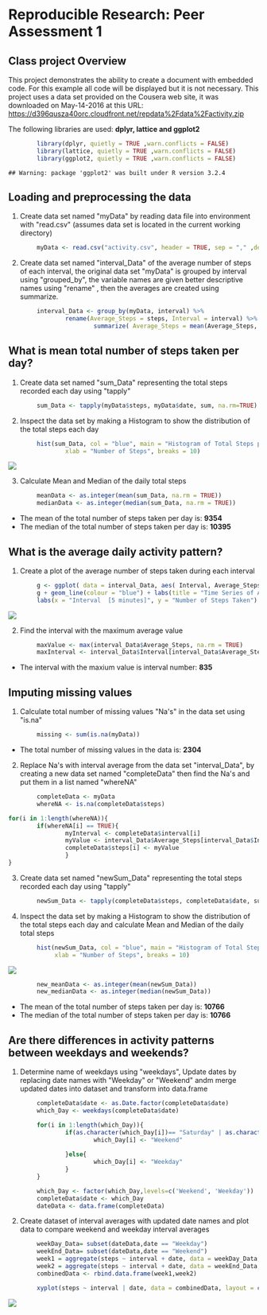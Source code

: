 # Reproducible Research: Peer Assessment 1

## Class project Overview
This project demonstrates the ability to create a document with embedded code.
For this example all code will be displayed but it is not necessary.
This project uses a data set provided on the Cousera web site, it was downloaded 
on May-14-2016 at this URL: 
https://d396qusza40orc.cloudfront.net/repdata%2Fdata%2Factivity.zip

The following libraries are used: **dplyr, lattice and ggplot2**


```r
        library(dplyr, quietly = TRUE ,warn.conflicts = FALSE)
        library(lattice, quietly = TRUE ,warn.conflicts = FALSE)
        library(ggplot2, quietly = TRUE ,warn.conflicts = FALSE)
```

```
## Warning: package 'ggplot2' was built under R version 3.2.4
```

## Loading and preprocessing the data

1. Create data set named "myData" by reading data file into environment with "read.csv" 
           (assumes data set is located in the current working directory)

```r
        myData <- read.csv("activity.csv", header = TRUE, sep = "," ,dec = "." )
```


2. Create data set named "interval_Data" of the average number of steps of each interval, 
        the original data set "myData" is grouped by interval using "grouped_by", 
        the variable names are given better descriptive names using "rename" , 
        then the averages are created using summarize.


```r
        interval_Data <- group_by(myData, interval) %>%
                rename(Average_Steps = steps, Interval = interval) %>%
                        summarize( Average_Steps = mean(Average_Steps, na.rm = TRUE))
```


## What is mean total number of steps taken per day?
1. Create data set named "sum_Data" representing the total steps recorded each day using "tapply"

```r
        sum_Data <- tapply(myData$steps, myData$date, sum, na.rm=TRUE)
```

2. Inspect the data set by making a Histogram to show the distribution of the total steps each day 


```r
        hist(sum_Data, col = "blue", main = "Histogram of Total Steps per Day", 
                xlab = "Number of Steps", breaks = 10)
```

![](PA1_template_files/figure-html/unnamed-chunk-5-1.png)

3. Calculate Mean and Median of the daily total steps

```r
        meanData <- as.integer(mean(sum_Data, na.rm = TRUE))
        medianData <- as.integer(median(sum_Data, na.rm = TRUE))
```
* The mean of the total number of steps taken per day is: **9354**
* The median of the total number of steps taken per day is: **10395**

## What is the average daily activity pattern?
1. Create a plot of the average number of steps taken during each interval

```r
        g <- ggplot( data = interval_Data, aes( Interval, Average_Steps) )
        g + geom_line(colour = "blue") + labs(title = "Time Series of Average Steps Taken") +
        labs(x = "Interval  [5 minutes]", y = "Number of Steps Taken")
```

![](PA1_template_files/figure-html/unnamed-chunk-7-1.png)

2. Find the interval with the maximum average value

```r
        maxValue <- max(interval_Data$Average_Steps, na.rm = TRUE)
        maxInterval <- interval_Data$Interval[interval_Data$Average_Steps==maxValue] 
```
* The interval with the maxium value is interval number: **835**

## Imputing missing values

1. Calculate total number of missing values "Na's" in the data set using "is.na"

```r
        missing <- sum(is.na(myData))
```
*  The total number of missing values in the data is: **2304**

2. Replace Na's with interval average from the data set "interval_Data", by creating a new data set named "completeData" then find the Na's and put them in a list named "whereNA" 

```r
        completeData <- myData
        whereNA <- is.na(completeData$steps)

for(i in 1:length(whereNA)){
        if(whereNA[i] == TRUE){
                myInterval <- completeData$interval[i]
                myValue <- interval_Data$Average_Steps[interval_Data$Interval==myInterval] 
                completeData$steps[i] <- myValue
                }
}
```

3. Create data set named "newSum_Data" representing the total steps recorded each day using "tapply"

```r
        newSum_Data <- tapply(completeData$steps, completeData$date, sum)
```

4. Inspect the data set by making a Histogram to show the distribution of the total steps each day and calculate Mean and Median of the daily total steps


```r
        hist(newSum_Data, col = "blue", main = "Histogram of Total Steps per Day", 
             xlab = "Number of Steps", breaks = 10)
```

![](PA1_template_files/figure-html/unnamed-chunk-12-1.png)

```r
        new_meanData <- as.integer(mean(newSum_Data))
        new_medianData <- as.integer(median(newSum_Data))
```
* The mean of the total number of steps taken per day is: **10766**
* The median of the total number of steps taken per day is: **10766**

## Are there differences in activity patterns between weekdays and weekends?
1. Determine name of weekdays using "weekdays", Update dates by replacing date names with "Weekday" or "Weekend" andm merge updated dates into dataset and transform into data.frame

```r
        completeData$date <- as.Date.factor(completeData$date)
        which_Day <- weekdays(completeData$date)

        for(i in 1:length(which_Day)){
                if(as.character(which_Day[i])== "Saturday" | as.character(which_Day[i])== "Sunday"){
                        which_Day[i] <- "Weekend"       
                
                }else{
                        which_Day[i] <- "Weekday"
                }
        }

        which_Day <- factor(which_Day,levels=c('Weekend', 'Weekday')) 
        completeData$date <- which_Day
        dateData <- data.frame(completeData)
```


2. Create dataset of interval averages with updated date names and plot data to compare weekend and weekday interval averages

```r
        weekDay_Data= subset(dateData,date == "Weekday")
        weekEnd_Data= subset(dateData,date == "Weekend")
        week1 = aggregate(steps ~ interval + date, data = weekDay_Data, FUN = "mean" )
        week2 = aggregate(steps ~ interval + date, data = weekEnd_Data, FUN = "mean" )
        combinedData <- rbind.data.frame(week1,week2)

        xyplot(steps ~ interval | date, data = combinedData, layout = c(1,2),type = "l")
```

![](PA1_template_files/figure-html/unnamed-chunk-14-1.png)





